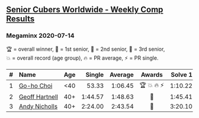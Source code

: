 <style>table {white-space: nowrap;}</style>

## [Senior Cubers Worldwide - Weekly Comp Results](/scw-comp/results/)
### Megaminx 2020-07-14

<span style="white-space: nowrap;">🏆 = overall winner</span>, <span style="white-space: nowrap;">🥇 = 1st senior</span>, <span style="white-space: nowrap;">🥈 = 2nd senior</span>, <span style="white-space: nowrap;">🥉 = 3rd senior</span>, <span style="white-space: nowrap;">💥 = overall record (age group)</span>, <span style="white-space: nowrap;">🔥 = PR average</span>, <span style="white-space: nowrap;">⚡ = PR single</span>.

| # | Name | Age | Single | Average | Awards | Solve 1 | Solve 2 | Solve 3 | Solve 4 | Solve 5 | Video |
| :--: | :-- | :--: | --: | --: | :--: | --: | --: | --: | --: | --: | :-- |
| 1 | [Go-ho Choi](../../persons/go_ho_choi/minx.md) | <40 | 53.33 | 1:06.45 | 🏆 💥 🔥 ⚡ | 1:10.22 | 1:10.10 | 53.33 | 1:15.95 | 59.04 | [Link](https://www.facebook.com/events/1157754364595802?view=permalink&id=1158593647845207) |
| 2 | [Geoff Hartnell](../../persons/geoff_hartnell/minx.md) | 40+ | 1:44.57 | 1:48.63 | 🥇 | 1:45.41 | 1:44.57 | 1:52.76 | 1:57.76 | 1:47.73 | [Link](https://www.facebook.com/events/1157754364595802?view=permalink&id=1158777761160129) |
| 3 | [Andy Nicholls](../../persons/andy_nicholls/minx.md) | 40+ | 2:24.00 | 2:43.54 | 🥈 | 3:20.10 | 2:24.00 | 2:26.51 | DNS | DNS | [Link](https://www.facebook.com/events/1157754364595802?view=permalink&id=1160334564337782) |

<!-- Global site tag (gtag.js) - Google Analytics -->
<script async src="https://www.googletagmanager.com/gtag/js?id=UA-86348435-3"></script>
<script>window.dataLayer = window.dataLayer || []; function gtag() {dataLayer.push(arguments);} gtag('js', new Date()); gtag('config', 'UA-86348435-3');</script>

